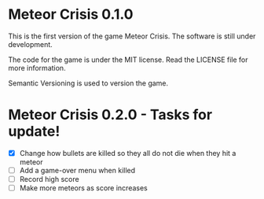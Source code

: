 # Meteor Crisis 0.1.0

This is the first version of the game Meteor Crisis.
The software is still under development.

The code for the game is under the MIT license.
Read the LICENSE file for more information.

Semantic Versioning is used to version the game.

# Meteor Crisis 0.2.0 - Tasks for update!
- [X] Change how bullets are killed so they all do not die when they hit a meteor
- [ ] Add a game-over menu when killed 
- [ ] Record high score
- [ ] Make more meteors as score increases 
